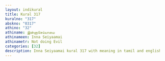 ```yaml
---
layout: indikural
title: Kural 317
kuralno: "317"
abskno: "0317"
athino: "32"
athiname: இன்னாசெய்யாமை
athinameen: Inna Seiyaamai
athinametr: Not doing Evil
categories: [32]
description: Inna Seiyaamai kural 317 with meaning in tamil and english 
---
```


